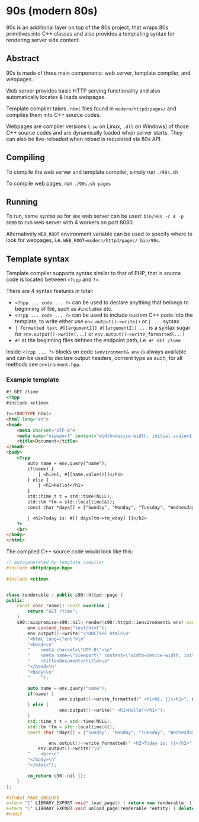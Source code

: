 # 90s (modern 80s)

90s is an additional layer on top of the 80s project, that wraps 80s primitives into C++ classes and also provides a templating syntax for rendering server side content.

## Abstract

90s is made of three main components: web server, template compiler, and webpages.

Web server provides basic HTTP serving functionality and also automatically locates & loads webpages.

Template compiler takes `.html` files found in `modern/httpd/pages/` and compiles them into C++ source codes.

Webpages are compiler versions (`.so` on Linux, `.dll` on Windows) of those C++ source codes and are dynamically loaded when server starts. They can also be live-reloaded when reload is requested via 80s API.

## Compiling

To compile the web server and template compiler, simply run `./90s.sh`

To compile web pages, run `./90s.sh pages`

## Running

To run, same syntax as for `80s` web server can be used: `bin/90s -c 4 -p 8080` to run web server with 4 workers on port 8080.

Alternatively `WEB_ROOT` environment variable can be used to specify where to look for webpages, i.e. `WEB_ROOT=modern/httpd/pages/ bin/90s`.

## Template syntax

Template compiler supports syntax similar to that of PHP, that is source code is located between `<?cpp` and `?>`.

There are 4 syntax features in total:
- `<?hpp ... code ... ?>` can be used to declare anything that belongs to beginning of file, such as `#include`s etc.
- `<?cpp ... code ... ?>` can be used to include custom C++ code into the template, to write either use `env.output()->write()` or `| ...` syntax
- `| Formatted text #[[argument1]] #[[argument2]] ...` is a syntax sugar for `env.output()->write(...)` or `env.output()->write_formatted(...)`
- `#!` at the beginning files defines the endpoint path, i.e. `#! GET /time`

Inside `<?cpp ... ?>` blocks on code `ienvironment& env` is always available and can be used to declare output headers, content type as such, for all methods see `environment.hpp`.

### Example template

```html
#! GET /time
<?hpp 
#include <ctime> 

?><!DOCTYPE html>
<html lang="en">
<head>
    <meta charset="UTF-8">
    <meta name="viewport" content="width=device-width, initial-scale=1.0">
    <title>Document</title>
</head>
<body>
    <?cpp
        auto name = env.query("name");
        if(name) {
            | <h1>Hi, #[[name.value()]]</h1>
        } else {
            | <h1>Hello!</h1>
        }
        std::time_t t = std::time(NULL);
        std::tm *tm = std::localtime(&t);
        const char *days[] = {"Sunday", "Monday", "Tuesday", "Wednesday", "Thursday", "Friday", "Saturday"};

        | <h2>Today is: #[[ days[tm->tm_wday] ]]</h2>
    ?>
    <br>
</body>
</html>
```

The compiled C++ source code would look like this:

```cpp
// autogenerated by template_compiler
#include <httpd/page.hpp>
 
#include <ctime> 


class renderable : public s90::httpd::page {
public:
    const char *name() const override {
        return "GET /time";
    }
    s90::aiopromise<s90::nil> render(s90::httpd::ienvironment& env) const override {
        env.content_type("text/html");
		env.output()->write("<!DOCTYPE html>\n"
		"<html lang=\"en\">\n"
		"<head>\n"
		"    <meta charset=\"UTF-8\">\n"
		"    <meta name=\"viewport\" content=\"width=device-width, initial-scale=1.0\">\n"
		"    <title>Document</title>\n"
		"</head>\n"
		"<body>\n"
		"    ");

        auto name = env.query("name");
        if(name) {
            		env.output()->write_formatted(" <h1>Hi, {}</h1>", name.value());
        } else {
            		env.output()->write(" <h1>Hello!</h1>");
        }
        std::time_t t = std::time(NULL);
        std::tm *tm = std::localtime(&t);
        const char *days[] = {"Sunday", "Monday", "Tuesday", "Wednesday", "Thursday", "Friday", "Saturday"};

        		env.output()->write_formatted(" <h2>Today is: {}</h2>",  days[tm->tm_wday] );
    		env.output()->write("\n"
		"    <br>\n"
		"</body>\n"
		"</html>");

        co_return s90::nil {};
    }
};

#ifndef PAGE_INCLUDE
extern "C" LIBRARY_EXPORT void* load_page() { return new renderable; }
extern "C" LIBRARY_EXPORT void unload_page(renderable *entity) { delete entity; }
#endif
```